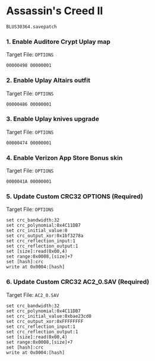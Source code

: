 # Assassin's Creed II 

`BLUS30364.savepatch`

### 1. Enable Auditore Crypt Uplay map

Target File: `OPTIONS`

```
00000498 00000001
```

### 2. Enable Uplay Altairs outfit

Target File: `OPTIONS`

```
00000486 00000001
```

### 3. Enable Uplay knives upgrade

Target File: `OPTIONS`

```
00000474 00000001
```

### 4. Enable Verizon App Store Bonus skin

Target File: `OPTIONS`

```
0000041A 00000001
```

### 5. Update Custom CRC32 OPTIONS (Required)

Target File: `OPTIONS`

```
set crc_bandwidth:32
set crc_polynomial:0x4C11DB7
set crc_initial_value:0
set crc_output_xor:0x1bf3278a
set crc_reflection_input:1
set crc_reflection_output:1
set [size]:read(0x00,4)
set range:0x0008,[size]+7
set [hash]:crc
write at 0x0004:[hash]
```

### 6. Update Custom CRC32 AC2_0.SAV (Required)

Target File: `AC2_0.SAV`

```
set crc_bandwidth:32
set crc_polynomial:0x4C11DB7
set crc_initial_value:0xbae23cd0
set crc_output_xor:0xFFFFFFFF
set crc_reflection_input:1
set crc_reflection_output:1
set [size]:read(0x00,4)
set range:0x0008,[size]+7
set [hash]:crc
write at 0x0004:[hash]
```

